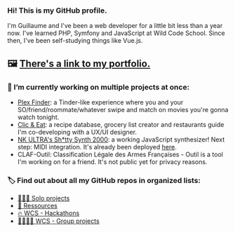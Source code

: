 ### Hi! This is my GitHub profile.

I'm Guillaume and I've been a web developer for a little bit less than a year now. I've learned PHP, Symfony and JavaScript at Wild Code School. Since then, I've been self-studying things like Vue.js.

## 🖼 [There's a link to my portfolio.](https://ghartemann.fr)

### 🔭 I’m currently working on multiple projects at once:
- [Plex Finder](https://github.com/ghartemann/plex-finder): a Tinder-like experience where you and your SO/friend/roommate/whatever swipe and match on movies you're gonna watch tonight.
- [Clic & Eat](https://github.com/ghartemann/clic-and-eat): a recipe database, grocery list creator and restaurants guide I'm co-developing with a UX/UI designer.
- [NK ULTRA's Sh*tty Synth 2000](https://github.com/ghartemann/checkpoint-4-shitty-synth-2000): a working JavaScript synthesizer! Next step: MIDI integration. It's already been deployed [here](https://shitty-synth.ghartemann.fr/).
- CLAF-Outil: Classification Légale des Armes Françaises - Outil is a tool I'm working on for a friend. It's not public yet for privacy reasons.

### 🏷 Find out about all my GitHub repos in organized lists:
- [🧑🏻‍💻 Solo projects](https://github.com/stars/ghartemann/lists/solo-projects)
- [📕 Ressources](https://github.com/stars/ghartemann/lists/ressources)
- [🔥 WCS - Hackathons](https://github.com/stars/ghartemann/lists/wcs-hackathons)
- [👨‍👩‍👦‍👦 WCS - Group projects](https://github.com/stars/ghartemann/lists/wcs-group-projects)
